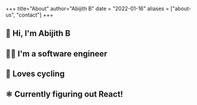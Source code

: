 +++
title="About"
author="Abijith B"
date = "2022-01-16"
aliases = ["about-us", "contact"]
+++

## 👋 Hi, I'm Abijith B
## 👨‍💻️ I'm a software engineer
## 🚴 Loves cycling
## ⚛️ Currently figuring out React!

